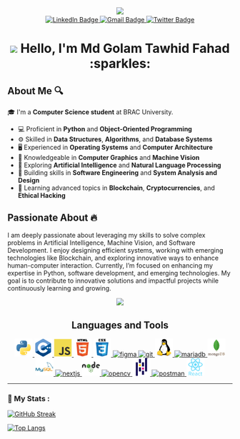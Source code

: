<div id="header" align="center">
  <img src="https://media.giphy.com/media/3kPDmoWdBpQPNhCnUG/giphy.gif" width="100"/>
</div>

<div id="badges" align="center">
  <a href="https://www.linkedin.com/in/g-t-fahad">
    <img src="https://img.shields.io/badge/LinkedIn-blue?style=for-the-badge&logo=linkedin&logoColor=white" alt="LinkedIn Badge"/>
  </a>
  <a href="mailto:tawhidfahad199@gmail.com">
    <img src="https://img.shields.io/badge/Gmail-red?style=for-the-badge&logo=gmail&logoColor=white" alt="Gmail Badge"/> 
  </a>
  <a href="https://twitter.com/g_t_fahad">
    <img src="https://img.shields.io/badge/Twitter-blue?style=for-the-badge&logo=twitter&logoColor=white" alt="Twitter Badge"/>
  </a>
</div>
<img align="right" src="https://komarev.com/ghpvc/?username=Golam-Tawhid&style=flat-square&color=blue" alt=""/>

<h1 align="center">
  <img src="https://media.giphy.com/media/hvRJCLFzcasrR4ia7z/giphy.gif" width="30px"/>
  Hello, I'm Md Golam Tawhid Fahad :sparkles:
</h1>

<h2>About Me 🔍</h2>
<p>🎓 I'm a <strong>Computer Science student</strong> at BRAC University.</p>
<ul>
  <li>💻 Proficient in <strong>Python</strong> and <strong>Object-Oriented Programming</strong></li>
  <li>⚙️ Skilled in <strong>Data Structures</strong>, <strong>Algorithms</strong>, and <strong>Database Systems</strong></li>
  <li>🖥️ Experienced in <strong>Operating Systems</strong> and <strong>Computer Architecture</strong></li>
  <li>🎨 Knowledgeable in <strong>Computer Graphics</strong> and <strong>Machine Vision</strong></li>
  <li>🤖 Exploring <strong>Artificial Intelligence</strong> and <strong>Natural Language Processing</strong></li>
  <li>🔧 Building skills in <strong>Software Engineering</strong> and <strong>System Analysis and Design</strong></li>
  <li>🔐 Learning advanced topics in <strong>Blockchain</strong>, <strong>Cryptocurrencies</strong>, and <strong>Ethical Hacking</strong></li>
</ul>

<h2>Passionate About 🔥</h2>
<p>
  I am deeply passionate about leveraging my skills to solve complex problems in Artificial Intelligence, Machine Vision, and Software Development.  
  I enjoy designing efficient systems, working with emerging technologies like Blockchain, and exploring innovative ways to enhance human-computer interaction.  
  Currently, I’m focused on enhancing my expertise in Python, software development, and emerging technologies. 
  My goal is to contribute to innovative solutions and impactful projects while continuously learning and growing.
</p>
<div id="header" align="center">
  <img src="https://media.giphy.com/media/HwBlFQZFcAoUcPHZdX/giphy.gif" width="100"/>
</div>

<h2 align="center">Languages and Tools</h2>
<p align="center">
<a href="https://www.python.org" target="_blank" rel="noreferrer"> <img src="https://raw.githubusercontent.com/devicons/devicon/master/icons/python/python-original.svg" alt="python" width="40" height="40"/> </a> 
<a href="https://www.w3schools.com/cpp/" target="_blank" rel="noreferrer"> <img src="https://raw.githubusercontent.com/devicons/devicon/master/icons/cplusplus/cplusplus-original.svg" alt="cplusplus" width="40" height="40"/>
<a href="https://developer.mozilla.org/en-US/docs/Web/JavaScript" target="_blank" rel="noreferrer"> <img src="https://raw.githubusercontent.com/devicons/devicon/master/icons/javascript/javascript-original.svg" alt="javascript" width="40" height="40"/> </a>
<a href="https://www.w3.org/html/" target="_blank" rel="noreferrer"> <img src="https://raw.githubusercontent.com/devicons/devicon/master/icons/html5/html5-original-wordmark.svg" alt="html5" width="40" height="40"/> </a>
<a href="https://www.w3schools.com/css/" target="_blank" rel="noreferrer"> <img src="https://raw.githubusercontent.com/devicons/devicon/master/icons/css3/css3-original-wordmark.svg" alt="css3" width="40" height="40"/> </a> 
<a href="https://www.figma.com/" target="_blank" rel="noreferrer"> <img src="https://www.vectorlogo.zone/logos/figma/figma-icon.svg" alt="figma" width="40" height="40"/> </a> 
<a href="https://git-scm.com/" target="_blank" rel="noreferrer"> <img src="https://www.vectorlogo.zone/logos/git-scm/git-scm-icon.svg" alt="git" width="40" height="40"/> </a>
<a href="https://www.linux.org/" target="_blank" rel="noreferrer"> <img src="https://raw.githubusercontent.com/devicons/devicon/master/icons/linux/linux-original.svg" alt="linux" width="40" height="40"/> </a> 
<a href="https://mariadb.org/" target="_blank" rel="noreferrer"> <img src="https://www.vectorlogo.zone/logos/mariadb/mariadb-icon.svg" alt="mariadb" width="40" height="40"/> </a> 
<a href="https://www.mongodb.com/" target="_blank" rel="noreferrer"> <img src="https://raw.githubusercontent.com/devicons/devicon/master/icons/mongodb/mongodb-original-wordmark.svg" alt="mongodb" width="40" height="40"/> </a> 
<a href="https://www.mysql.com/" target="_blank" rel="noreferrer"> <img src="https://raw.githubusercontent.com/devicons/devicon/master/icons/mysql/mysql-original-wordmark.svg" alt="mysql" width="40" height="40"/> </a>
<a href="https://nextjs.org/" target="_blank" rel="noreferrer"> <img src="https://cdn.worldvectorlogo.com/logos/nextjs-2.svg" alt="nextjs" width="40" height="40"/> </a>
<a href="https://nodejs.org" target="_blank" rel="noreferrer"> <img src="https://raw.githubusercontent.com/devicons/devicon/master/icons/nodejs/nodejs-original-wordmark.svg" alt="nodejs" width="40" height="40"/> </a>
<a href="https://opencv.org/" target="_blank" rel="noreferrer"> <img src="https://www.vectorlogo.zone/logos/opencv/opencv-icon.svg" alt="opencv" width="40" height="40"/> </a> 
<a href="https://pandas.pydata.org/" target="_blank" rel="noreferrer"> <img src="https://raw.githubusercontent.com/devicons/devicon/2ae2a900d2f041da66e950e4d48052658d850630/icons/pandas/pandas-original.svg" alt="pandas" width="40" height="40"/> </a> 
<a href="https://postman.com" target="_blank" rel="noreferrer"> <img src="https://www.vectorlogo.zone/logos/getpostman/getpostman-icon.svg" alt="postman" width="40" height="40"/> </a> 
<a href="https://reactjs.org/" target="_blank" rel="noreferrer"> <img src="https://raw.githubusercontent.com/devicons/devicon/master/icons/react/react-original-wordmark.svg" alt="react" width="40" height="40"/> </a> </p>

---
### :star2: My Stats :
[![GitHub Streak](http://github-readme-streak-stats.herokuapp.com?user=Golam-Tawhid&theme=dark&background=000000)](https://git.io/streak-stats)

[![Top Langs](https://github-readme-stats.vercel.app/api/top-langs/?username=Golam-Tawhid&layout=compact&theme=vision-friendly-dark)](https://github.com/anuraghazra/github-readme-stats)



